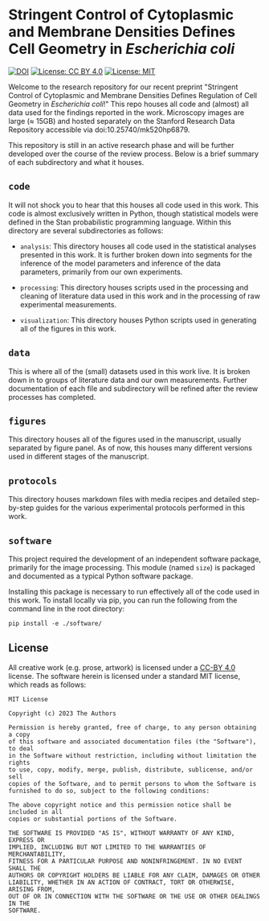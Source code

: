 # Stringent Control of Cytoplasmic and Membrane Densities Defines Cell Geometry in *Escherichia coli* 

[![DOI](https://zenodo.org/badge/438837626.svg)](https://zenodo.org/doi/10.5281/zenodo.10048570)
[![License: CC BY 4.0](https://img.shields.io/badge/License-CC_BY_4.0-lightgrey.svg)](https://creativecommons.org/licenses/by/4.0/)
[![License: MIT](https://img.shields.io/badge/License-MIT-yellow.svg)](https://opensource.org/licenses/MIT)

Welcome to the research repository for our recent preprint "Stringent Control 
of Cytoplasmic and Membrane Densities Defines Regulation of Cell Geometry in *Escherichia coli*!"
This repo houses all code and (almost) all data used for the findings reported in 
the work. Microscopy images are large (≈ 15GB) and hosted separately on the
Stanford Research Data Repository accessible via doi:10.25740/mk520hp6879.

This repository is still in an active research phase and will be further developed 
over the course of the review process. Below is a brief summary of each 
subdirectory and what it houses. 

## `code`
It will not shock you to hear that this houses all code used in this work. This 
code is almost exclusively written in Python, though statistical models were 
defined in the Stan probabilistic programming language. Within this directory 
are several subdirectories as follows:

* `analysis`: This directory houses all code used in the statistical analyses 
presented in this work. It is further broken down into segments for the inference 
of the model parameters and inference of the data parameters, primarily from 
our own experiments. 

* `processing`: This directory houses scripts used in the processing and cleaning 
of literature data used in this work and in the processing of raw experimental 
measurements. 

* `visualization`: This directory houses Python scripts used in generating all 
of the figures in this work. 

## `data`
This is where all of the (small) datasets used in this work live. It is broken 
down in to groups of literature data and our own measurements. Further documentation 
of each file and subdirectory will be refined after the review processes has completed.  


## `figures`
This directory houses all of the figures used in the manuscript, usually separated 
by figure panel. As of now, this houses many different versions used in different 
stages of the manuscript.

## `protocols`
This directory houses markdown files with media recipes and detailed step-by-step
guides for the various experimental protocols performed in this work.

## `software`
This project required the development of an independent software package, primarily 
for the image processing. This module (named `size`) is packaged and documented
as a typical Python software package.

Installing this package is necessary to run effectively all of the code used in 
this work. To install locally via pip, you can run the following from the command 
line in the root directory:

```
pip install -e ./software/
```

## License
All creative work (e.g. prose, artwork) is licensed under a [CC-BY 4.0](https://creativecommons.org/licenses/by/4.0/) license.
The software herein is licensed under a standard MIT license, which reads as
follows:

```
MIT License

Copyright (c) 2023 The Authors

Permission is hereby granted, free of charge, to any person obtaining a copy
of this software and associated documentation files (the "Software"), to deal
in the Software without restriction, including without limitation the rights
to use, copy, modify, merge, publish, distribute, sublicense, and/or sell
copies of the Software, and to permit persons to whom the Software is
furnished to do so, subject to the following conditions:

The above copyright notice and this permission notice shall be included in all
copies or substantial portions of the Software.

THE SOFTWARE IS PROVIDED "AS IS", WITHOUT WARRANTY OF ANY KIND, EXPRESS OR
IMPLIED, INCLUDING BUT NOT LIMITED TO THE WARRANTIES OF MERCHANTABILITY,
FITNESS FOR A PARTICULAR PURPOSE AND NONINFRINGEMENT. IN NO EVENT SHALL THE
AUTHORS OR COPYRIGHT HOLDERS BE LIABLE FOR ANY CLAIM, DAMAGES OR OTHER
LIABILITY, WHETHER IN AN ACTION OF CONTRACT, TORT OR OTHERWISE, ARISING FROM,
OUT OF OR IN CONNECTION WITH THE SOFTWARE OR THE USE OR OTHER DEALINGS IN THE
SOFTWARE.
```

